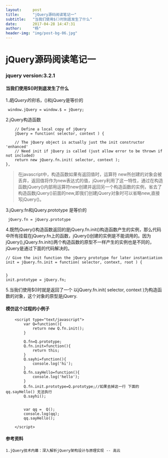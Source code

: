 ```yaml
---
layout:     post
title:      "jQuery源码阅读笔记一"
subtitle:   "当我们使用$()时到底发生了什么"
date:       2017-04-28 14:47:31
author:     "杨"
header-img: "img/post-bg-06.jpg"
---
```


# jQuery源码阅读笔记一

### jquery version:3.2.1

#### 当我们使用$()时到底发生了什么

1.$是jQuery的别名，$()和jQuery是等价的

```
 window.jQuery = window.$ = jQuery;
```
2.jQuery构造函数

```
    // Define a local copy of jQuery
	jQuery = function( selector, context ) {

	// The jQuery object is actually just the init constructor 'enhanced'
	// Need init if jQuery is called (just allow error to be thrown if not included)
	return new jQuery.fn.init( selector, context );
},
```
> 在javascript中，构造函数如果有返回值时，运算符 new所创建的对象会被丢弃，返回值将作为new表达式的值，jQuery利用了这一特性，通过在构造函数jQuery()内部用运算符new创建并返回另一个构造函数的实例，省去了构造函数jQuery()前面的new,即我们创建jQuery对象时可以省略new,直接写jQuery()。



3.jQuery.fn和jQuery.prototype 是等价的

```
 jQuery.fn = jQuery.prototype
```
4.既然jQuery()构造函数返回的是jQuery.fn.init()构造函数产生的实例，那么代码中所有挂载在jQuery.fn上的函数，jQuery()创建的实例是不能调用的。因为jQuery(),jQuery.fn.init()两个构造函数的原型不一样产生的实例也是不同的，jQuery是通过下面的代码解决的。

```
// Give the init function the jQuery prototype for later instantiation
init = jQuery.fn.init = function( selector, context, root ) {
    
    
}
init.prototype = jQuery.fn;
```

5.当我们使用$()时就是返回了一个 以jQuery.fn.init( selector, context )为构造函数的对象，这个对象的原型是jQuery.


#### 模仿这个过程的小例子



```
	<script type="text/javascript">
		var Q=function(){
			return new Q.fn.init();
		}

		Q.fn=Q.prototype;
		Q.fn.init=function(){
			return this;
		}
		Q.sayhi=function(){
			console.log('hi');
		}
		Q.fn.sayHello=function(){
			console.log('hello');
		}
		Q.fn.init.prototype=Q.prototype;//如果去掉这一行 下面的qq.sayHello() 无法执行
		Q.sayhi();
		

		var qq =  Q();
		console.log(qq);
		qq.sayHello();

	</script>
```





#### 参考资料
    
    1.jQuery技术内幕：深入解析jQuery架构设计与原理实现 -- 高云